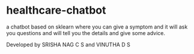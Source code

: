 # healthcare-chatbot
a chatbot based on sklearn where you can give a symptom and it will ask you questions and will tell you the details and give some advice.

Developed by
    SRISHA NAG C S and 
    VINUTHA D S
